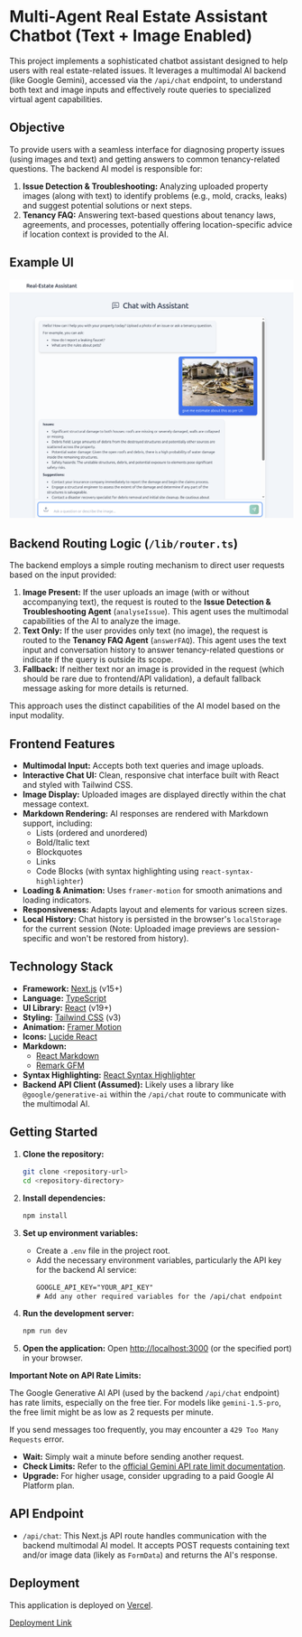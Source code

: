 # Multi-Agent Real Estate Assistant Chatbot (Text + Image Enabled)

This project implements a sophisticated chatbot assistant designed to help users with real estate-related issues. It leverages a multimodal AI backend (like Google Gemini), accessed via the `/api/chat` endpoint, to understand both text and image inputs and effectively route queries to specialized virtual agent capabilities.

## Objective

To provide users with a seamless interface for diagnosing property issues (using images and text) and getting answers to common tenancy-related questions. The backend AI model is responsible for:

1.  **Issue Detection & Troubleshooting:** Analyzing uploaded property images (along with text) to identify problems (e.g., mold, cracks, leaks) and suggest potential solutions or next steps.
2.  **Tenancy FAQ:** Answering text-based questions about tenancy laws, agreements, and processes, potentially offering location-specific advice if location context is provided to the AI.

## Example UI

![Chatbot UI Example](image.png)

## Backend Routing Logic (`/lib/router.ts`)

The backend employs a simple routing mechanism to direct user requests based on the input provided:

1.  **Image Present:** If the user uploads an image (with or without accompanying text), the request is routed to the **Issue Detection & Troubleshooting Agent** (`analyseIssue`). This agent uses the multimodal capabilities of the AI to analyze the image.
2.  **Text Only:** If the user provides only text (no image), the request is routed to the **Tenancy FAQ Agent** (`answerFAQ`). This agent uses the text input and conversation history to answer tenancy-related questions or indicate if the query is outside its scope.
3.  **Fallback:** If neither text nor an image is provided in the request (which should be rare due to frontend/API validation), a default fallback message asking for more details is returned.

This approach uses the distinct capabilities of the AI model based on the input modality.

## Frontend Features

*   **Multimodal Input:** Accepts both text queries and image uploads.
*   **Interactive Chat UI:** Clean, responsive chat interface built with React and styled with Tailwind CSS.
*   **Image Display:** Uploaded images are displayed directly within the chat message context.
*   **Markdown Rendering:** AI responses are rendered with Markdown support, including:
    *   Lists (ordered and unordered)
    *   Bold/Italic text
    *   Blockquotes
    *   Links
    *   Code Blocks (with syntax highlighting using `react-syntax-highlighter`)
*   **Loading & Animation:** Uses `framer-motion` for smooth animations and loading indicators.
*   **Responsiveness:** Adapts layout and elements for various screen sizes.
*   **Local History:** Chat history is persisted in the browser's `localStorage` for the current session (Note: Uploaded image previews are session-specific and won't be restored from history).

## Technology Stack

*   **Framework:** [Next.js](https://nextjs.org/) (v15+)
*   **Language:** [TypeScript](https://www.typescriptlang.org/)
*   **UI Library:** [React](https://react.dev/) (v19+)
*   **Styling:** [Tailwind CSS](https://tailwindcss.com/) (v3)
*   **Animation:** [Framer Motion](https://www.framer.com/motion/)
*   **Icons:** [Lucide React](https://lucide.dev/)
*   **Markdown:**
    *   [React Markdown](https://github.com/remarkjs/react-markdown)
    *   [Remark GFM](https://github.com/remarkjs/remark-gfm)
*   **Syntax Highlighting:** [React Syntax Highlighter](https://github.com/react-syntax-highlighter/react-syntax-highlighter)
*   **Backend API Client (Assumed):** Likely uses a library like `@google/generative-ai` within the `/api/chat` route to communicate with the multimodal AI.

## Getting Started

1.  **Clone the repository:**
    ```bash
    git clone <repository-url>
    cd <repository-directory>
    ```

2.  **Install dependencies:**
    ```bash
    npm install
    ```

3.  **Set up environment variables:**
    *   Create a `.env` file in the project root.
    *   Add the necessary environment variables, particularly the API key for the backend AI service:
        ```dotenv
        GOOGLE_API_KEY="YOUR_API_KEY"
        # Add any other required variables for the /api/chat endpoint
        ```

4.  **Run the development server:**
    ```bash
    npm run dev
    ```

5.  **Open the application:**
    Open [http://localhost:3000](http://localhost:3000) (or the specified port) in your browser.

**Important Note on API Rate Limits:**

The Google Generative AI API (used by the backend `/api/chat` endpoint) has rate limits, especially on the free tier. For models like `gemini-1.5-pro`, the free limit might be as low as 2 requests per minute.

If you send messages too frequently, you may encounter a `429 Too Many Requests` error. 

*   **Wait:** Simply wait a minute before sending another request.
*   **Check Limits:** Refer to the [official Gemini API rate limit documentation](https://ai.google.dev/gemini-api/docs/rate-limits).
*   **Upgrade:** For higher usage, consider upgrading to a paid Google AI Platform plan.

## API Endpoint

*   `/api/chat`: This Next.js API route handles communication with the backend multimodal AI model. It accepts POST requests containing text and/or image data (likely as `FormData`) and returns the AI's response.

## Deployment

This application is deployed on [Vercel](https://vercel.com/). 

[Deployment Link](https://real-state-agent.vercel.app)

